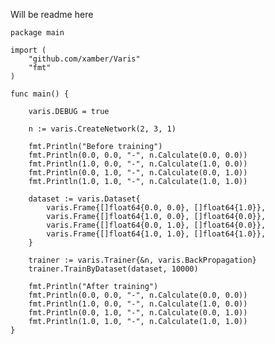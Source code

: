 Will be readme here

    package main
    
    import (
        "github.com/xamber/Varis"
        "fmt"
    )
    
    func main() {
    
        varis.DEBUG = true
    
        n := varis.CreateNetwork(2, 3, 1)
    
        fmt.Println("Before training")
        fmt.Println(0.0, 0.0, "-", n.Calculate(0.0, 0.0))
        fmt.Println(1.0, 0.0, "-", n.Calculate(1.0, 0.0))
        fmt.Println(0.0, 1.0, "-", n.Calculate(0.0, 1.0))
        fmt.Println(1.0, 1.0, "-", n.Calculate(1.0, 1.0))
    
        dataset := varis.Dataset{
            varis.Frame{[]float64{0.0, 0.0}, []float64{1.0}},
            varis.Frame{[]float64{1.0, 0.0}, []float64{0.0}},
            varis.Frame{[]float64{0.0, 1.0}, []float64{0.0}},
            varis.Frame{[]float64{1.0, 1.0}, []float64{1.0}},
        }
    
        trainer := varis.Trainer{&n, varis.BackPropagation}
        trainer.TrainByDataset(dataset, 10000)
    
        fmt.Println("After training")
        fmt.Println(0.0, 0.0, "-", n.Calculate(0.0, 0.0))
        fmt.Println(1.0, 0.0, "-", n.Calculate(1.0, 0.0))
        fmt.Println(0.0, 1.0, "-", n.Calculate(0.0, 1.0))
        fmt.Println(1.0, 1.0, "-", n.Calculate(1.0, 1.0))
    }